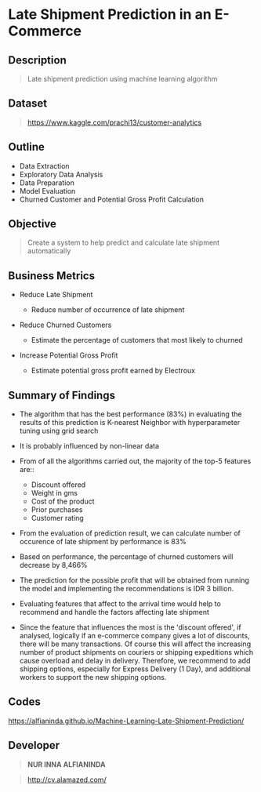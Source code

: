 # Late Shipment Prediction in an E-Commerce


## Description

> Late shipment prediction using machine learning algorithm


## Dataset

> https://www.kaggle.com/prachi13/customer-analytics


## Outline

- Data Extraction
- Exploratory Data Analysis
- Data Preparation
- Model Evaluation
- Churned Customer and Potential Gross Profit Calculation


## Objective

> Create a system to help predict and calculate late shipment automatically


## Business Metrics

- Reduce Late Shipment
    - Reduce number of occurrence of late shipment

- Reduce Churned Customers
    - Estimate the percentage of customers that most likely to churned 

- Increase Potential Gross Profit
    - Estimate potential gross profit earned by Electroux


## Summary of Findings

- The algorithm that has the best performance (83%) in evaluating the results of this prediction is K-nearest Neighbor with hyperparameter tuning using grid search
- It is probably influenced by non-linear data
- From of all the algorithms carried out, the majority of the top-5 features are::
    - Discount offered
    - Weight in gms
    - Cost of the product
    - Prior purchases
    - Customer rating

- From the evaluation of prediction result, we can calculate number of occurence of late shipment by performance is 83%
- Based on performance, the percentage of churned customers will decrease by 8,466%
- The prediction for the possible profit that will be obtained from running the model and implementing the recommendations is IDR 3 billion.
- Evaluating features that affect to the arrival time would help to recommend and handle the factors affecting late shipment
- Since the feature that influences the most is the 'discount offered', if analysed, logically if an e-commerce company gives a lot of discounts, there will be many transactions. Of course this will affect the increasing number of product shipments on couriers or shipping expeditions which cause overload and delay in delivery. Therefore, we recommend to add shipping options, especially for Express Delivery (1 Day), and additional workers to support the new shipping options.


## Codes

https://alfianinda.github.io/Machine-Learning-Late-Shipment-Prediction/


## Developer

> **NUR INNA ALFIANINDA**

> http://cv.alamazed.com/

